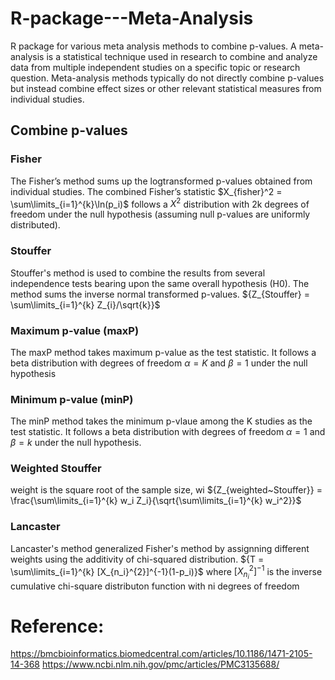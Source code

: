# R-package---Meta-Analysis
R package for various meta analysis methods to combine p-values. A meta-analysis is a statistical technique used in research to combine and analyze data from multiple independent studies on a specific topic or research question. Meta-analysis methods typically do not directly combine p-values but instead combine effect sizes or other relevant statistical measures from individual studies. 
## Combine p-values
### Fisher 
The Fisher’s method sums up the logtransformed p-values obtained from individual studies. The combined Fisher’s statistic $X_{fisher}^2 = \sum\limits_{i=1}^{k}\ln(p_i)$ follows a $X^2$ distribution with 2k degrees of freedom under the null hypothesis (assuming null p-values are uniformly distributed).
### Stouffer 
Stouffer's method is used to combine the results from several independence tests bearing upon the same overall hypothesis (H0). The method sums the inverse normal transformed p-values. ${Z_{Stouffer} = \sum\limits_{i=1}^{k} Z_{i}/\sqrt{k}}$
### Maximum p-value (maxP)
The maxP method takes maximum p-value as the test statistic. It follows a beta distribution with degrees of freedom ${\alpha = K}$ and ${\beta = 1}$ under the null hypothesis
### Minimum p-value (minP)
The minP method takes the minimum p-vlaue among the K studies as the test statistic. It follows a beta distribution with degrees of freedom  ${\alpha = 1}$ and ${\beta = k}$ under the null hypothesis.
### Weighted Stouffer
weight is the square root of the sample size, wi
${Z_{weighted~Stouffer}} = \frac{\sum\limits_{i=1}^{k} w_i Z_i}{\sqrt{\sum\limits_{i=1}^{k} w_i^2}}$
### Lancaster
Lancaster's method generalized Fisher's method by assignning different weights using the additivity of chi-squared distribution. ${T = \sum\limits_{i=1}^{k} [X_{n_i}^{2}]^{-1}(1-p_i)}$ where ${[X_{n_i}^{2}]^{-1}}$ is the inverse cumulative chi-square distributon function with ni degrees of freedom

# Reference:  

https://bmcbioinformatics.biomedcentral.com/articles/10.1186/1471-2105-14-368
https://www.ncbi.nlm.nih.gov/pmc/articles/PMC3135688/
